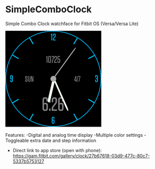 # SimpleComboClock
Simple Combo Clock watchface for Fitbit OS (Versa/Versa Lite)

![screenshot](Simple-Combo-Clock.png)

Features:
-Digital and analog time display
-Multiple color settings
-Toggleable extra date and step information

- Direct link to app store (open with phone):
https://gam.fitbit.com/gallery/clock/27b67618-03d9-477c-80c7-5337b5753127
